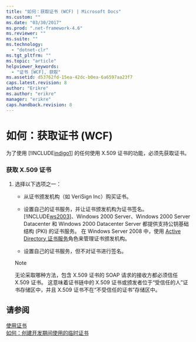 ```yaml
---
title: "如何：获取证书 (WCF) | Microsoft Docs"
ms.custom: ""
ms.date: "03/30/2017"
ms.prod: ".net-framework-4.6"
ms.reviewer: ""
ms.suite: ""
ms.technology: 
  - "dotnet-clr"
ms.tgt_pltfrm: ""
ms.topic: "article"
helpviewer_keywords: 
  - "证书 [WCF], 获取"
ms.assetid: d53762fd-15ea-42dc-b0ea-6a6597aa23f7
caps.latest.revision: 8
author: "Erikre"
ms.author: "erikre"
manager: "erikre"
caps.handback.revision: 8
---
```

# 如何：获取证书 (WCF)
为了使用 [!INCLUDE[indigo1](../../../../includes/indigo1-md.md)] 的任何使用 X.509 证书的功能，必须先获取证书。  
  
### 获取 X.509 证书  
  
1.  选择以下选项之一：  
  
    -   从证书颁发机构（如 VeriSign Inc）购买证书。  
  
    -   设置自己的证书服务，并让证书颁发机构为证书签名。  [!INCLUDE[ws2003](../../../../includes/ws2003-md.md)]、Windows 2000 Server、Windows 2000 Server Datacenter 和 Windows 2000 Datacenter Server 都提供支持公钥基础结构 \(PKI\) 的证书服务。  在 Windows Server 2008 中，使用 [Active Directory 证书服务](http://go.microsoft.com/fwlink/?LinkID=153483)角色来管理证书颁发机构。  
  
    -   设置自己的证书服务，但不对证书进行签名。  
  
    > [!NOTE]
    >  无论采取哪种方法，包含 X.509 证书的 SOAP 请求的接收方都必须信任 X.509 证书。  这意味着证书链中的 X.509 证书或颁发者位于“受信任的人”证书存储区中，并且 X.509 证书不在“不受信任的证书”存储区中。  
  
## 请参阅  
 [使用证书](../../../../docs/framework/wcf/feature-details/working-with-certificates.md)   
 [如何：创建开发期间使用的临时证书](../../../../docs/framework/wcf/feature-details/how-to-create-temporary-certificates-for-use-during-development.md)